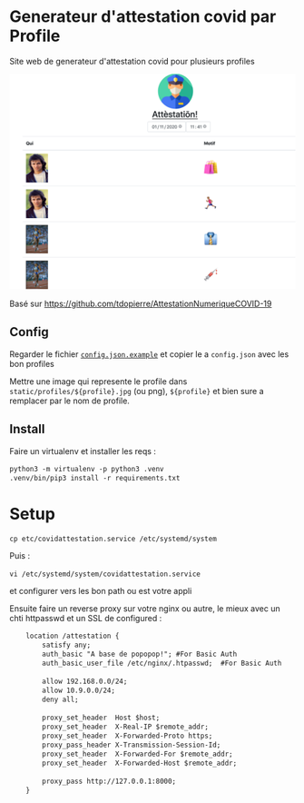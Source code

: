 # Generateur d'attestation covid par Profile

Site web de generateur d'attestation covid pour plusieurs profiles

![Screenshot](.github/screenshot.png?raw=true "Screenshot")

Basé sur https://github.com/tdopierre/AttestationNumeriqueCOVID-19

## Config
Regarder le fichier [`config.json.example`](./config.json.example) et copier le a `config.json` avec les bon profiles

Mettre une image qui represente le profile dans `static/profiles/${profile}.jpg` (ou png), `${profile}` et bien sure a remplacer par le nom de profile.

## Install

Faire un virtualenv et installer les reqs :

```shell
python3 -m virtualenv -p python3 .venv
.venv/bin/pip3 install -r requirements.txt
```

# Setup
```shell
cp etc/covidattestation.service /etc/systemd/system
```

Puis :

`vi /etc/systemd/system/covidattestation.service`

et configurer vers les bon path ou est votre appli

Ensuite faire un reverse proxy sur votre nginx ou autre, le mieux avec un chti
httpasswd et un SSL de configured :

```
    location /attestation {
        satisfy any;
        auth_basic "A base de popopop!"; #For Basic Auth
        auth_basic_user_file /etc/nginx/.htpasswd;  #For Basic Auth

        allow 192.168.0.0/24;
        allow 10.9.0.0/24;
        deny all;

        proxy_set_header  Host $host;
        proxy_set_header  X-Real-IP $remote_addr;
        proxy_set_header  X-Forwarded-Proto https;
        proxy_pass_header X-Transmission-Session-Id;
        proxy_set_header  X-Forwarded-For $remote_addr;
        proxy_set_header  X-Forwarded-Host $remote_addr;

        proxy_pass http://127.0.0.1:8000;
    }
```


